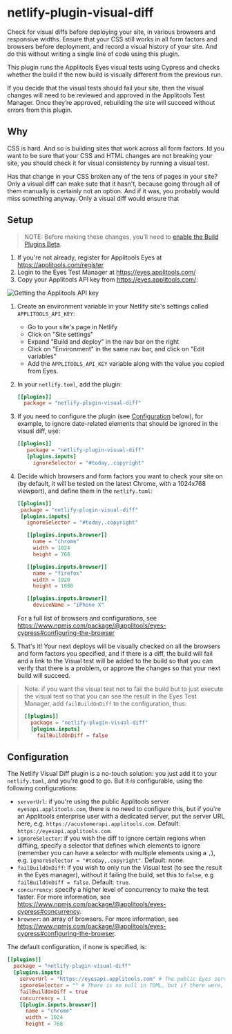 # netlify-plugin-visual-diff

Check for visual diffs before deploying your site, in various browsers and responsive widths.
Ensure that your CSS still works in all form factors and browsers before deployment, and record
a visual history of your site. And do this without writing a single line of code using this plugin.

This plugin runs the Applitools Eyes visual tests using Cypress and checks
whether the build if the new build is visually different from the previous run.

If you decide that the visual tests should fail your site, then the visual changes
will need to be reviewed and approved in the Applitools Test Manager.
Once they’re approved, rebuilding the site will succeed without errors from this plugin.

## Why

CSS is hard. And so is building sites that work across all form factors. Id you want to be sure
that your CSS and HTML changes are not breaking your site, you should check it for visual consistency
by running a visual test.

Has that change in your CSS broken any of the tens of pages in your site? Only a visual diff can make sute
that it hasn't, because going through all of them manually is certainly not an option. And if it was,
you probably would miss something anyway. Only a visual diff would ensure that

## Setup

> NOTE: Before making these changes,
> you’ll need to [enable the Build Plugins Beta](https://app.netlify.com/enable-beta?_ga=2.121904395.1859585997.1588375642-1789055271.1572451542).

1. If you're not already, register for Applitools Eyes at <https://applitools.com/register>
1. Login to the Eyes Test Manager at <https://eyes.applitools.com/>
1. Copy your Applitools API key from <https://eyes.applitools.com/>:

![Getting the Applitools API key](./.github/applitools-api-key.png)

1. Create an environment variable in your Netlify site's settings called `APPLITOOLS_API_KEY`:
   * Go to your site's page in Netlify
   * Click on "Site settings"
   * Expand "Build and deploy" in the nav bar on the right
   * Click on "Environment" in the same nav bar, and click on "Edit variables"
   * Add the `APPLITOOLS_API_KEY` variable along with the value you copied from Eyes.
1. In your `netlify.toml`, add the plugin:

   ```toml
   [[plugins]]
     package = "netlify-plugin-visual-diff"
   ```

1. If you need to configure the plugin (see [Configuration](#configuration) below),
   for example, to ignore date-related elements that should
   be ignored in the visual diff, use:

   ```toml
   [[plugins]]
      package = "netlify-plugin-visual-diff"
      [plugins.inputs]
        ignoreSelector = "#today,.copyright"
   ```

1. Decide which browsers and form factors you want to check your site on
   (by default, it will be tested on the latest Chrome, with a 1024x768 viewport), and
   define them in the `netlify.toml`:

   ```toml
   [[plugins]]
    package = "netlify-plugin-visual-diff"
    [plugins.inputs]
      ignoreSelector = "#today,.copyright"

      [[plugins.inputs.browser]]
        name = "chrome"
        width = 1024
        height = 768

      [[plugins.inputs.browser]]
        name = "firefox"
        width = 1920
        height = 1080

      [[plugins.inputs.browser]]
        deviceName = "iPhone X"
   ```

   For a full list of browsers and configurations,
   see <https://www.npmjs.com/package/@applitools/eyes-cypress#configuring-the-browser>

1. That's it! Your next deploys will be visually checked on all the browsers and form factors you specified,
   and if there is a diff, the build will
   fail and a link to the Visual test will be added to the build so that you can verify that
   there is a problem, or approve the changes so that your next build will succeed.

> Note: if you want the visual test not to fail the build but to just execute the visual test
> so that you can see the result in the Eyes Test Manager, add `failBuildOnDiff`
> to the configuration, thus:
>
>  ```toml
>  [[plugins]]
>    package = "netlify-plugin-visual-diff"
>    [plugins.inputs]
>      failBuildOnDiff = false
>  ```

## Configuration

The Netlify Visual Diff plugin is a no-touch solution: you just add it to your `netlify.toml`,
and you're good to go. But it _is_ configurable, using the following configurations:

* `serverUrl`: if you're using the public Applitools server `eyesapi.applitools.com`, there is no
  need to configure this, but if you're an Applitools enterprise user with a dedicated server,
  put the server URL here, e.g. `https://acustomerapi.applitools.com`.
  Default: `https://eyesapi.applitools.com`.
* `ignoreSelector`: if you wish the diff to ignore certain regions when diffiing,
  specify a selector that defines which elements to ignore
  (remember you can have a selector with multiple elements using a `,`),
  e.g. `ignoreSelector = "#today,.copyright"`. Default: none.
* `failBuildOnDiff`: if you wish to only run the Visual test (to see the result in the Eyes
  manager), without it failing the build, set this to `false`, e.g `failBuildOnDiff = false`.
  Default: `true`.
* `concurrency`: specify a higher level of concurrency to make the test faster.
  For more information, see <https://www.npmjs.com/package/@applitools/eyes-cypress#concurrency>.
* `browser`: an array of browsers.
  For more information, see <https://www.npmjs.com/package/@applitools/eyes-cypress#configuring-the-browser>.

The default configuration, if none is specified, is:

```toml
[[plugins]]
  package = "netlify-plugin-visual-diff"
  [plugins.inputs]
    serverUrl = "https://eyesapi.applitools.com" # The public Eyes server
    ignoreSelector = "" # There is no null in TOML, but if there were, then it would be null
    failBuildOnDiff = true
    concurrency = 1
    [[plugin.inputs.browser]]
      name = "chrome"
      width = 1024
      height = 768
```
